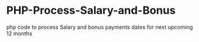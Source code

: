 # PHP-Process-Salary-and-Bonus
php code to process Salary and bonus payments dates for next upcoming 12 months
